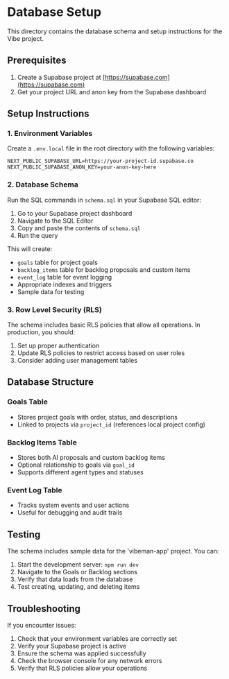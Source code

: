 # Database Setup

This directory contains the database schema and setup instructions for the Vibe project.

## Prerequisites

1. Create a Supabase project at [https://supabase.com](https://supabase.com)
2. Get your project URL and anon key from the Supabase dashboard

## Setup Instructions

### 1. Environment Variables

Create a `.env.local` file in the root directory with the following variables:

```env
NEXT_PUBLIC_SUPABASE_URL=https://your-project-id.supabase.co
NEXT_PUBLIC_SUPABASE_ANON_KEY=your-anon-key-here
```

### 2. Database Schema

Run the SQL commands in `schema.sql` in your Supabase SQL editor:

1. Go to your Supabase project dashboard
2. Navigate to the SQL Editor
3. Copy and paste the contents of `schema.sql`
4. Run the query

This will create:
- `goals` table for project goals
- `backlog_items` table for backlog proposals and custom items
- `event_log` table for event logging
- Appropriate indexes and triggers
- Sample data for testing

### 3. Row Level Security (RLS)

The schema includes basic RLS policies that allow all operations. In production, you should:

1. Set up proper authentication
2. Update RLS policies to restrict access based on user roles
3. Consider adding user management tables

## Database Structure

### Goals Table
- Stores project goals with order, status, and descriptions
- Linked to projects via `project_id` (references local project config)

### Backlog Items Table
- Stores both AI proposals and custom backlog items
- Optional relationship to goals via `goal_id`
- Supports different agent types and statuses

### Event Log Table
- Tracks system events and user actions
- Useful for debugging and audit trails

## Testing

The schema includes sample data for the 'vibeman-app' project. You can:

1. Start the development server: `npm run dev`
2. Navigate to the Goals or Backlog sections
3. Verify that data loads from the database
4. Test creating, updating, and deleting items

## Troubleshooting

If you encounter issues:

1. Check that your environment variables are correctly set
2. Verify your Supabase project is active
3. Ensure the schema was applied successfully
4. Check the browser console for any network errors
5. Verify that RLS policies allow your operations 
